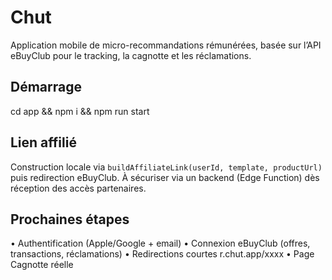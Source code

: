 # Chut
Application mobile de micro-recommandations rémunérées, basée sur l’API eBuyClub pour le tracking, la cagnotte et les réclamations.
## Démarrage
cd app && npm i && npm run start
## Lien affilié
Construction locale via `buildAffiliateLink(userId, template, productUrl)` puis redirection eBuyClub. À sécuriser via un backend (Edge Function) dès réception des accès partenaires.
## Prochaines étapes
• Authentification (Apple/Google + email) • Connexion eBuyClub (offres, transactions, réclamations) • Redirections courtes r.chut.app/xxxx • Page Cagnotte réelle
